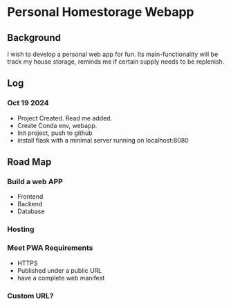 # Personal Homestorage Webapp

## Background

I wish to develop a personal web app for fun. Its main-functionality will be track my house storage, reminds me if certain supply needs to be replenish.

## Log

### Oct 19 2024

- Project Created. Read me added.
- Create Conda env, webapp.
- Init project, push to github
- install flask with a minimal server running on localhost:8080

## Road Map

### Build a web APP

- Frontend
- Backend
- Database

### Hosting

### Meet PWA Requirements

- HTTPS
- Published under a public URL
- have a complete web manifest
  
### Custom URL?
